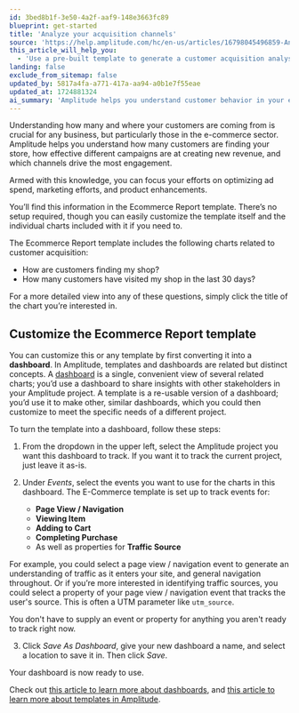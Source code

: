 ```yaml
---
id: 3bed8b1f-3e50-4a2f-aaf9-148e3663fc89
blueprint: get-started
title: 'Analyze your acquisition channels'
source: 'https://help.amplitude.com/hc/en-us/articles/16798045496859-Analyze-your-acquisition-channels'
this_article_will_help_you:
  - 'Use a pre-built template to generate a customer acquisition analysis for ecommerce companies'
landing: false
exclude_from_sitemap: false
updated_by: 5817a4fa-a771-417a-aa94-a0b1e7f55eae
updated_at: 1724881324
ai_summary: 'Amplitude helps you understand customer behavior in your e-commerce store. The Ecommerce Report template shows how customers find your store and tracks visits. You can customize this template into a dashboard to share insights with others. Select events like page views and actions like adding to cart to track in your dashboard. Save your customized dashboard to start using it. Explore more about dashboards and templates in Amplitude to enhance your analytics capabilities.'
---
```

Understanding how many and where your customers are coming from is crucial for any business, but particularly those in the e-commerce sector. Amplitude helps you understand how many customers are finding your store, how effective different campaigns are at creating new revenue, and which channels drive the most engagement.

Armed with this knowledge, you can focus your efforts on optimizing ad spend, marketing efforts, and product enhancements.

You’ll find this information in the Ecommerce Report template. There’s no setup required, though you can easily customize the template itself and the individual charts included with it if you need to.

The Ecommerce Report template includes the following charts related to customer acquisition:

* How are customers finding my shop?
* How many customers have visited my shop in the last 30 days?

For a more detailed view into any of these questions, simply click the title of the chart you’re interested in.

## Customize the Ecommerce Report template

You can customize this or any template by first converting it into a **dashboard**. In Amplitude, templates and dashboards are related but distinct concepts. A [dashboard](/docs/analytics/dashboard-create) is a single, convenient view of several related charts; you’d use a dashboard to share insights with other stakeholders in your Amplitude project. A template is a re-usable version of a dashboard; you’d use it to make other, similar dashboards, which you could then customize to meet the specific needs of a different project.

To turn the template into a dashboard, follow these steps:

1. From the dropdown in the upper left, select the Amplitude project you want this dashboard to track. If you want it to track the current project, just leave it as-is.
2. Under *Events*, select the events you want to use for the charts in this dashboard. The E-Commerce template is set up to track events for:

    - **Page View / Navigation**
    - **Viewing Item**
    - **Adding to Cart**
    - **Completing Purchase**
    - As well as properties for **Traffic Source**
  
For example, you could select a page view / navigation event to generate an understanding of traffic as it enters your site, and general navigation throughout. Or if you’re more interested in identifying traffic sources, you could select a property of your page view / navigation event that tracks the user's source. This is often a UTM parameter like `utm_source`.

You don't have to supply an event or property for anything you aren't ready to track right now. 
  
3. Click *Save As Dashboard*, give your new dashboard a name, and select a location to save it in. Then click *Save*.

Your dashboard is now ready to use.

Check out [this article to learn more about dashboards](/docs/analytics/dashboard-create), and [this article to learn more about templates in Amplitude](/docs/analytics/templates).